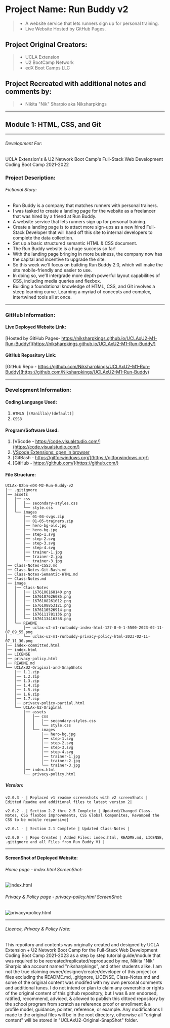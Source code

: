 # Project Name: Run Buddy v2

> - A website service that lets runners sign up for personal training.
> - Live Website Hosted by GitHub Pages.

## Project Original Creators:

> - UCLA Extension
> - U2 BootCamp Network
> - edX Boot Camps LLC

## Project Recreated with additional notes and comments by:

> - Nikita "Nik" Sharpio aka Niksharpkings

---

## Module 1: HTML, CSS, and Git

---

###### Development For:

UCLA Extension's & U2 Network Boot Camp's
Full-Stack Web Development Coding Boot Camp 2021-2022

### Project Description:

###### *Fictional Story:*

- Run Buddy is a company that matches runners with personal trainers.
- I was tasked to create a landing page for the website as a freelancer that was hired by a friend at Run Buddy.
- A website service that lets runners sign up for personal training.
- Create a landing page is to attact more sign-ups as a new hired Full-Stack Developer that will hand off this site to internal developers to complete the data collection.
- Set up a basic structured semantic HTML & CSS document.
- The Run Buddy website is a huge success so far!
- With the landing page bringing in more business, the company now has the capital and incentive to upgrade the site.
- So this week we'll focus on building Run Buddy 2.0, which will make the site mobile-friendly and easier to use.
- In doing so, we'll intergrade more depth powerful layout capabilities of CSS, including media queries and flexbox.
- Building a foundational knowledge of HTML, CSS, and Git involves a steep learning curve. Learning a myriad of concepts and complex, intertwined tools all at once.

---

### GitHub Information:

#### Live Deployed Website Link:

[Hosted by GitHub Pages- https://niksharpkings.github.io/UCLAxU2-M1-Run-Buddy/](https://niksharpkings.github.io/UCLAxU2-M1-Run-Buddy/)

#### GitHub Repository Link:

[GitHub Repo - https://github.com/Niksharpkings/UCLAxU2-M1-Run-Buddy](https://github.com/Niksharpkings/UCLAxU2-M1-Run-Buddy)

---

### Development Information:

#### Coding Language Used:

1) `HTML5 [(Vanilla)/(default)] `
2) `CSS3`

#### Program/Software Used:

1) [VScode - https://code.visualstudio.com/](https://code.visualstudio.com/)
2) [VScode Extensions: open in browser](https://marketplace.visualstudio.com/items?itemName=techer.open-in-browser)
3) [GitBash - https://gitforwindows.org/](https://gitforwindows.org/)
4) [GitHub - https://github.com/](https://github.com/)

#### File Structure:

```
UCLAx-U2bn-eDX-M2-Run-Buddy-v2
│── .gitignore
│── assets
│   │── css
│   │   │── secondary-styles.css
│   │   └── style.css
│   └── images
│       │── 01-04-svgs.zip
│       │── 01-05-trainers.zip
│       │── hero-bg-old.jpg
│       │── hero-bg.jpg
│       │── step-1.svg
│       │── step-2.svg
│       │── step-3.svg
│       │── step-4.svg
│       │── trainer-1.jpg
│       │── trainer-2.jpg
│       └── trainer-3.jpg
│── Class-Notes-CSS3.md
│── Class-Notes-Git-Bash.md
│── Class-Notes-Semantic-HTML.md
│── Class-Notes.md
│── image
│   │── Class-Notes
│   │   │── 1676106168140.png
│   │   │── 1676107626085.png
│   │   │── 1676108261012.png
│   │   │── 1676108853121.png
│   │   │── 1676110526914.png
│   │   │── 1676111781136.png
│   │   └── 1676113416358.png
│   └── README
│       │── uclax-u2-m1-runbuddy-index-html-127-0-0-1-5500-2023-02-11-07_09_55.png
│       └── uclax-u2-m1-runbuddy-privacy-policy-html-2023-02-11-07_11_30.png
│── index-committed.html
│── index.html
│── LICENSE
│── privacy-policy.html
│── README.md
└── UCLAxU2-Original-and-SnapShots
    │── 1.1.zip
    │── 1.2.zip
    │── 1.3.zip
    │── 1.4.zip
    │── 1.5.zip
    │── 1.6.zip
    │── 1.7.zip
    │── privacy-policy-partial.html
    └── UCLAx-U2-Original
        │── assets
        │   │── css
        │   │   │── secondary-styles.css
        │   │   └── style.css
        │   └── images
        │       │── hero-bg.jpg
        │       │── step-1.svg
        │       │── step-2.svg
        │       │── step-3.svg
        │       │── step-4.svg
        │       │── trainer-1.jpg
        │       │── trainer-2.jpg
        │       └── trainer-3.jpg
        │── index.html
        └── privacy-policy.html
```

##### Version:

`v2.0.3 - | Replaced v1 readme screenshots with v2 screenShots | Editted Readme and additional files to latest version 2|`

`v2.0.2 - | Section 2.2 thru 2.5 Complete | Updated/Changed Class-Notes, CSS flexbox improvements, CSS Global Componites, Revamped the CSS to be mobile responsive|`

`v2.0.1 - | Section 2.1 Complete | Updated Class-Notes |`

`v2.0.0 - | Repo Created | Added Files: index.html, README.md, LICENSE, .gitignore and all Files from Run Buddy V1 |`

---

#### ScreenShot of Deployed Website:

###### Home page - index.html ScreenShot:

![index.html](image\README\uclax-u2-m2-runbuddy-v2-index-html.png)

###### Privacy & Policy page - privacy-policy.html ScreenShot:

![privacy=policy.html](image\README\uclax-u2-edx-m2-runbuddy-v2-privacy-policy-html.png)

---

###### Licence, Privacy & Policy Note:

This repoitory and contents was originally created and designed by UCLA Extension + U2 Network Boot Camp for the Full-Stack Web Development Coding Boot Camp 2021-2023 as a step by step tutorial guide/module that was required to be recreated/replicated/reproduced by me, Nikita "Nik" Sharpio aka account named "niksharpkings", and other students alike. I am not the true claiming owner/designer/creater/developer of this project or files excluding the README.md, .gitignore, LICENSE, Class-Notes.md and some of the original content was modifed with my own personal comments and additional tunes. I do not intend or plan to claim any ownership or rights of the original content of this github repository, but I was & am endorsed, ratified, recommend, adviced, & allowed to publish this dittoed repository by the school program from scratch as reference proof or enrollment & a profile model, guidance, pointer, reference, or example.  Any modifications I made to the original files will be in the root directory, otherwise all "original content" will be stored in "UCLAxU2-Original-SnapShot" folder.
